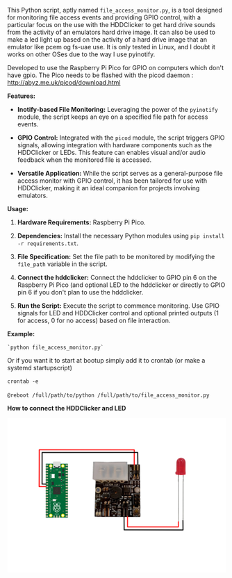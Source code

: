 This Python script, aptly named `file_access_monitor.py`, is a tool designed for monitoring file access events and providing GPIO control, with a particular focus on the use with the HDDClicker to get hard drive sounds from the activity of an emulators hard drive image. It can also be used to make a led light up based on the activity of a hard drive image that an emulator like pcem og fs-uae use. It is only tested in Linux, and I doubt it works on other OSes due to the way I use pyinotify. 

Developed to use the Raspberry Pi Pico for GPIO on computers which don't have gpio. The Pico needs to be flashed with the picod daemon : http://abyz.me.uk/picod/download.html

**Features:**

-   **Inotify-based File Monitoring:** Leveraging the power of the `pyinotify` module, the script keeps an eye on a specified file path for access events.
    
-   **GPIO Control:** Integrated with the `picod` module, the script triggers GPIO signals, allowing integration with hardware components such as the HDDClicker or LEDs. This feature can enables visual and/or audio feedback when the monitored file is accessed.
    
-   **Versatile Application:** While the script serves as a general-purpose file access monitor with GPIO control, it has been tailored for use with HDDClicker, making it an ideal companion for projects involving emulators.
    

**Usage:**

1.  **Hardware Requirements:** Raspberry Pi Pico.
    
2.  **Dependencies:** Install the necessary Python modules using `pip install -r requirements.txt`.
    
3.  **File Specification:** Set the file path to be monitored by modifying the `file_path` variable in the script.

4.  **Connect the hddclicker:** Connect the hddclicker to GPIO pin 6 on the Raspberry Pi Pico (and optional LED to the hddclicker or directly to GPIO pin 6 if you don't plan to use the hddclicker.    
    
5.  **Run the Script:** Execute the script to commence monitoring. Use GPIO signals for LED and HDDClicker control and optional printed outputs (1 for access, 0 for no access) based on file interaction.
    

**Example:**

    `python file_access_monitor.py` 

Or if you want it to start at bootup simply add it to crontab (or make a systemd startupscript)

    crontab -e

    @reboot /full/path/to/python /full/path/to/file_access_monitor.py

**How to connect the HDDClicker and LED**

![Connection diagram](file_access_monitor_connection_diagram.png)
